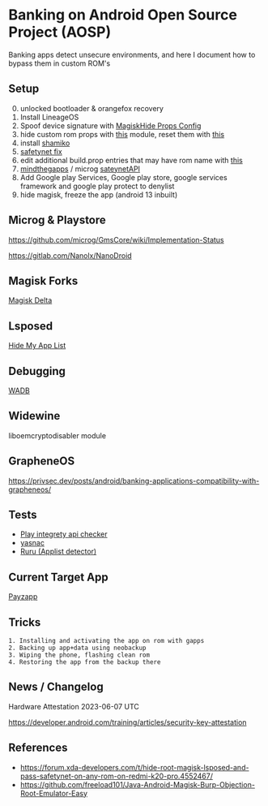 # Banking on Android Open Source Project (AOSP)

Banking apps detect unsecure environments, and here I document how to bypass them in custom ROM's

## Setup

0. unlocked bootloader & orangefox recovery
1. Install LineageOS
2. Spoof device signature with [MagiskHide Props Config](https://github.com/Magisk-Modules-Repo/MagiskHidePropsConf)
3. hide custom rom props with [this](https://github.com/Magisk-Modules-Alt-Repo/ezme-nodebug) module, reset them with [this](https://github.com/Magisk-Modules-Alt-Repo/sensitive_props)
4. install [shamiko](https://github.com/LSPosed/LSPosed.github.io/releases)
5. [safetynet fix](https://github.com/Displax/safetynet-fix)
6. edit additional build.prop entries that may have rom name with [this](https://github.com/Magisk-Modules-Repo/MagiskHidePropsConf) 
7. [mindthegapps](https://wiki.lineageos.org/gapps) / microg [sateynetAPI](https://github.com/microg/GmsCore/issues/1875)
8. Add Google play Services, Google play store, google services framework and google play protect to denylist
9. hide magisk, freeze the app (android 13 inbuilt)

## Microg & Playstore

https://github.com/microg/GmsCore/wiki/Implementation-Status

https://gitlab.com/Nanolx/NanoDroid

## Magisk Forks

[Magisk Delta](https://github.com/HuskyDG/magisk-files/blob/main/intro.md)

## Lsposed

[Hide My App List](https://github.com/Dr-TSNG/Hide-My-Applist)

## Debugging

[WADB](https://github.com/RikkaApps/WADB)

## Widewine

liboemcryptodisabler module 

## GrapheneOS

https://privsec.dev/posts/android/banking-applications-compatibility-with-grapheneos/

## Tests

* [Play integrety api checker](https://play.google.com/store/apps/details?id=gr.nikolasspyr.integritycheck)
* [yasnac](https://github.com/RikkaW/YASNAC)
* [Ruru (Applist detector)](https://github.com/byxiaorun/Ruru)

## Current Target App

[Payzapp](https://play.google.com/store/apps/details?id=com.hdfcbank.payzapp&hl=en&gl=US)

## Tricks

```
1. Installing and activating the app on rom with gapps
2. Backing up app+data using neobackup
3. Wiping the phone, flashing clean rom
4. Restoring the app from the backup there
```

## News / Changelog

Hardware Attestation
2023-06-07 UTC

https://developer.android.com/training/articles/security-key-attestation

## References

* https://forum.xda-developers.com/t/hide-root-magisk-lsposed-and-pass-safetynet-on-any-rom-on-redmi-k20-pro.4552467/
* https://github.com/freeload101/Java-Android-Magisk-Burp-Objection-Root-Emulator-Easy
